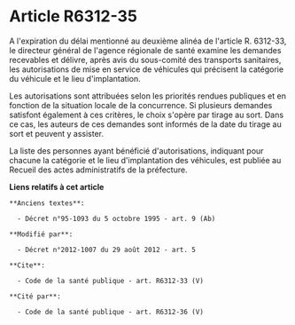 # Article R6312-35

A l'expiration du délai mentionné au deuxième alinéa de l'article R. 6312-33, le directeur général de l'agence régionale de
santé examine les demandes recevables et délivre, après avis du sous-comité des transports sanitaires, les autorisations de
mise en service de véhicules qui précisent la catégorie du véhicule et le lieu d'implantation. 

Les autorisations sont attribuées selon les priorités rendues publiques et en fonction de la situation locale de la
concurrence. Si plusieurs demandes satisfont également à ces critères, le choix s'opère par tirage au sort. Dans ce cas, les
auteurs de ces demandes sont informés de la date du tirage au sort et peuvent y assister. 

La liste des personnes ayant bénéficié d'autorisations, indiquant pour chacune la catégorie et le lieu d'implantation des
véhicules, est publiée au Recueil des actes administratifs de la préfecture.

**Liens relatifs à cet article**

	**Anciens textes**:

	  - Décret n°95-1093 du 5 octobre 1995 - art. 9 (Ab)

	**Modifié par**:

	  - Décret n°2012-1007 du 29 août 2012 - art. 5

	**Cite**:

	  - Code de la santé publique - art. R6312-33 (V)

	**Cité par**:

	  - Code de la santé publique - art. R6312-36 (V)
